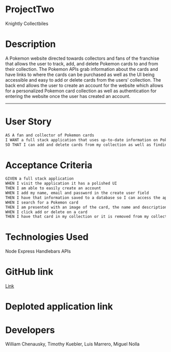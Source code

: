 # ProjectTwo
Knightly Collectbiles

# Description
A Pokemon website directed towards collectors and fans of the franchise that allows the user to track,
add, and delete Pokemon cards to and from their collection. The Pokemon APIs grab information about the 
cards and have links to where the cards can be purchased as well as the UI being accessible and easy to
add or delete cards from the users' collection. The back end allows the user to create an account for the
website which allows for a personalized Pokemon card collection as well as authentication for entering the website once the user has created an account. 

--------------

# User Story

```md
AS A fan and collector of Pokemon cards
I WANT a full stack application that uses up-to-date information on Pokemon cards
SO THAT I can add and delete cards from my collection as well as finding places to buy cards
```

# Acceptance Criteria

```md
GIVEN a full stack application
WHEN I visit the application it has a polished UI
THEN I am able to easily create an account
WHEN I add my name, email and password in the create user field
THEN I have that information saved to a database so I can access the application
WHEN I search for a Pokemon card
THEN I am presented with an image of the card, the name and description of the card
WHEN I click add or delete on a card
THEN I have that card in my collection or it is removed from my collection
```

# Technologies Used

Node
Express
Handlebars
APIs

# GitHub link

[Link](https://github.com/tkuebler12/ProjectTwo)

# Deploted application link


# Developers

William Chenausky, Timothy Kuebler, Luis Marrero, Miguel Nolla